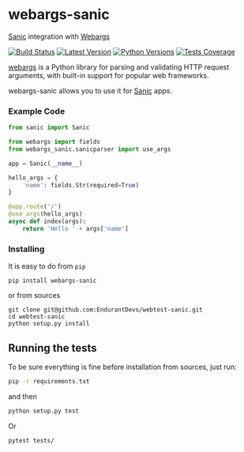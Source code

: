 # webargs-sanic
[Sanic](https://github.com/huge-success/sanic) integration with [Webargs](https://github.com/sloria/webargs)

[![Build Status](https://img.shields.io/travis/EndurantDevs/webargs-sanic.svg?logo=travis)](https://travis-ci.org/EndurantDevs/webargs-sanic) [![Latest Version](https://pypip.in/version/webargs-sanic/badge.svg)](https://pypi.python.org/pypi/webargs-sanic/) [![Python Versions](https://img.shields.io/pypi/pyversions/webargs-sanic.svg)](https://github.com/EndurantDevs/webargs-sanic/blob/master/setup.py) [![Tests Coverage](https://img.shields.io/codecov/c/github/EndurantDevs/webargs-sanic/master.svg)](https://codecov.io/gh/EndurantDevs/webargs-sanic)

[webargs](https://github.com/sloria/webargs) is a Python library for parsing and validating HTTP request arguments, with built-in support for popular web frameworks.

webargs-sanic allows you to use it for [Sanic](https://github.com/huge-success/sanic) apps.

### Example Code ###

```python
from sanic import Sanic

from webargs import fields
from webargs_sanic.sanicparser import use_args

app = Sanic(__name__)

hello_args = {
    'name': fields.Str(required=True)
}

@app.route('/')
@use_args(hello_args)
async def index(args):
    return 'Hello ' + args['name']
```

### Installing

It is easy to do from `pip`

```
pip install webargs-sanic
```

or from sources

```
git clone git@github.com:EndurantDevs/webtest-sanic.git
cd webtest-sanic
python setup.py install
```

## Running the tests

To be sure everything is fine before installation from sources, just run:
```bash
pip -r requirements.txt
```
and then
```bash
python setup.py test
```
Or
```bash
pytest tests/
```